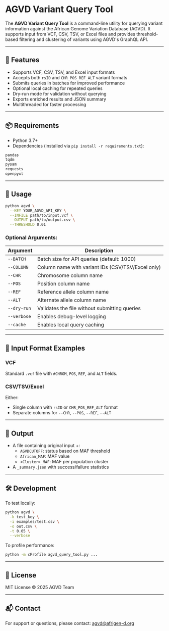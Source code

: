 # AGVD Variant Query Tool

The **AGVD Variant Query Tool** is a command-line utility for querying variant information against the African Genome Variation Database (AGVD). It supports input from VCF, CSV, TSV, or Excel files and provides threshold-based filtering and clustering of variants using AGVD's GraphQL API.

---

## 🚀 Features

- Supports VCF, CSV, TSV, and Excel input formats
- Accepts both `rsID` and `CHR_POS_REF_ALT` variant formats
- Submits queries in batches for improved performance
- Optional local caching for repeated queries
- Dry-run mode for validation without querying
- Exports enriched results and JSON summary
- Multithreaded for faster processing

---

## 📦 Requirements

- Python 3.7+
- Dependencies (installed via `pip install -r requirements.txt`):

```bash
pandas
tqdm
pysam
requests
openpyxl
```

---

## 🔧 Usage

```bash
python agvd \
  --KEY YOUR_AGVD_API_KEY \
  --INFILE path/to/input.vcf \
  --OUTPUT path/to/output.csv \
  --THRESHOLD 0.01
```

### Optional Arguments:

| Argument       | Description |
|----------------|-------------|
| `--BATCH`      | Batch size for API queries (default: 1000) |
| `--COLUMN`     | Column name with variant IDs (CSV/TSV/Excel only) |
| `--CHR`        | Chromosome column name |
| `--POS`        | Position column name |
| `--REF`        | Reference allele column name |
| `--ALT`        | Alternate allele column name |
| `--dry-run`    | Validates the file without submitting queries |
| `--verbose`    | Enables debug-level logging |
| `--cache`      | Enables local query caching |

---

## 📂 Input Format Examples

### VCF
Standard `.vcf` file with `#CHROM`, `POS`, `REF`, and `ALT` fields.

### CSV/TSV/Excel
Either:
- Single column with `rsID` or `CHR_POS_REF_ALT` format
- Separate columns for `--CHR`, `--POS`, `--REF`, `--ALT`

---

## 🧪 Output

- A file containing original input +:
  - `AGVDCUTOFF`: status based on MAF threshold
  - `African_MAF`: MAF value
  - `<Cluster>_MAF`: MAF per population cluster
- A `_summary.json` with success/failure statistics

---

## 🛠 Development

To test locally:

```bash
python agvd \
  -k test_key \
  -i examples/test.csv \
  -o out.csv \
  -t 0.05 \
  --verbose
```

To profile performance:
```bash
python -m cProfile agvd_query_tool.py ...
```

---

## 🧾 License

MIT License © 2025 AGVD Team

---

## 📬 Contact

For support or questions, please contact: [agvd@afrigen-d.org](mailto:agvd@afrigen-d.org)
